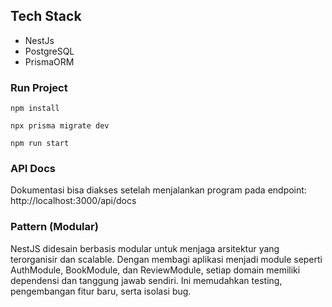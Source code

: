 ## Tech Stack

- NestJs
- PostgreSQL
- PrismaORM

### Run Project

```
npm install

npx prisma migrate dev

npm run start
```

### API Docs

Dokumentasi bisa diakses setelah menjalankan program pada endpoint:
http://localhost:3000/api/docs

### Pattern (Modular)

NestJS didesain berbasis modular untuk menjaga arsitektur yang terorganisir dan scalable.
Dengan membagi aplikasi menjadi module seperti AuthModule, BookModule, dan ReviewModule, setiap domain memiliki dependensi dan tanggung jawab sendiri.
Ini memudahkan testing, pengembangan fitur baru, serta isolasi bug.
